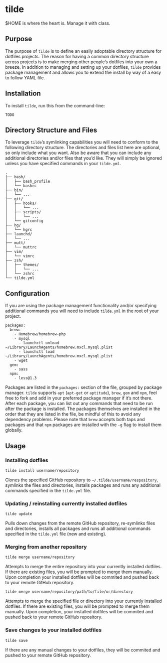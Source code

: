 # tilde

$HOME is where the heart is. Manage it with class.

## Purpose

The purpose of `tilde` is to define an easily adoptable directory structure for dotfiles projects. The reason for having a common directory structure across projects is to make merging other people’s dotfiles into your own a breeze. In addition to managing and setting up your dotfiles, `tilde` provides package management and allows you to extend the install by way of a easy to follow YAML file.

## Installation

To install `tilde`, run this from the command-line:

	TODO

## Directory Structure and Files

To leverage `tilde`’s symlinking capabilities you will need to conform to the following directory structure. The directories and files list here are optional, so only include what you want. Also be aware that you can include any additional directories and/or files that you’d like. They will simply be ignored unless you have specified commands in your `tilde.yml`.

	.
	├── bash/
	│   ├── bash_profile
	│   └── bashrc
	├── bin/
	│   └── ...
	├── git/
	│   ├── hooks/
	│   │   └── ...
	│   ├── scripts/
	│   │   └── ...
	│   └── gitconfig
	├── hg/
	│   └── hgrc
	├── launchd/
	│   └── ...
	├── mutt/
	│   └── muttrc
	├── vim/
	│   └── vimrc
	├── zsh/
	│   ├── themes/
	│   │   └── ...
	│   └── zshrc
	└── tilde.yml

## Configuration

If you are using the package management functionality and/or specifying additional commands you will need to include `tilde.yml` in the root of your project.

	packages:
	  brew:
	    - Homebrew/homebrew-php
	    - mysql
	      - launchctl unload ~/Library/LaunchAgents/homebrew.mxcl.mysql.plist
	      - launchctl load ~/Library/LaunchAgents/homebrew.mxcl.mysql.plist
	    - wget
	  gem:
	    - sass
	  npm:
	    - less@1.3

Packages are listed in the `packages:` section of the file, grouped by package manager. `tilde` supports `apt` (`apt-get` or `aptitude`), `brew`, `gem` and `npm`, feel free to fork and add in your preferred package manager if it’s not there. After each package, you can list out any commands that need to be run after the package is installed. The packages themselves are installed in the order that they are listed in the file, be mindful of this to avoid any dependency problems. Please note that `brew` accepts both taps and packages and that `npm` packages are installed with the `-g` flag to install them globally.

## Usage

### Installing dotfiles

	tilde install username/repository

Clones the specified GitHub repository to `~/.tilde/username/respository`, symlinks the files and directories, installs packages and runs any additional commands specified in the `tilde.yml` file.

### Updating / reinstalling currently installed dotfiles

	tilde update

Pulls down changes from the remote GitHub repository, re-symlinks files and directories, installs all packages and runs all additional commands specified in the `tilde.yml` file (new and existing).

### Merging from another repository

	tilde merge username/repository

Attempts to merge the entire repository into your currently installed dotfiles. If there are existing files, you will be prompted to merge them manually. Upon completion your installed dotfiles will be commited and pushed back to your remote GitHub repository.

	tilde merge username/repository/path/to/file/or/directory

Attempts to merge the specified file or directory into your currently installed dotfiles. If there are existing files, you will be prompted to merge them manually. Upon completion, your installed dotfiles will be commited and pushed back to your remote GitHub repository.

### Save changes to your installed dotfiles

	tilde save

If there are any manual changes to your dotfiles, they will be commited and pushed to your remote GitHub repository.
